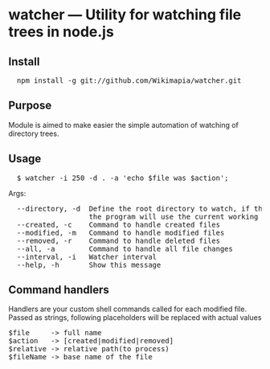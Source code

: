 # watcher — Utility for watching file trees in node.js

## Install

<pre>
  npm install -g git://github.com/Wikimapia/watcher.git
</pre>

## Purpose

Module is aimed to make easier the simple automation of watching of directory trees.

## Usage

<pre>
  $ watcher -i 250 -d . -a 'echo $file was $action';
</pre>

Args:
<pre>
  --directory, -d  Define the root directory to watch, if this is not defined
                   the program will use the current working directory.
  --created, -c    Command to handle created files                              
  --modified, -m   Command to handle modified files                             
  --removed, -r    Command to handle deleted files                              
  --all, -a        Command to handle all file changes                           
  --interval, -i   Watcher interval                               [default: 150]
  --help, -h       Show this message
</pre>

## Command handlers

Handlers are your custom shell commands called for each modified file. Passed as strings, 
following placeholders will be replaced with actual values

<pre>
$file     -> full name
$action   -> [created|modified|removed]
$relative -> relative path(to process)
$fileName -> base name of the file
</pre>
